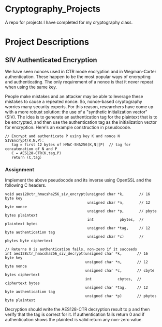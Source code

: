# Cryptography_Projects
A repo for projects I have completed for my cryptography class.

# Project Descriptions
## SIV Authenticated Encryption
We have seen nonces used in CTR mode encryption and in Wegman-Carter authentication. These happen to be the most popular ways of encrypting and authenticating. The only requirement of a nonce is that it never repeat when using the same key. 

People make mistakes and an attacker may be able to leverage these mistakes to cause a repeated nonce. So, nonce-based cryptography worries many security experts. For this reason, researchers have come up with a more robust solution: the use of a "synthetic initialization vector" (SIV). The idea is to generate an authentication tag for the plaintext that is to be encrypted, and then use the authentication tag as the initialization vector for encryption. Here's an example construction in pseudocode.
```
// Encrypt and authenticate P using key K and nonce N
SIVEncrypt(K,N,P):
   tag = first 12 bytes of HMAC-SHA256(K,N||P)  // tag for concatenation of N and P
   C = AES128-CTR(K,tag,P)
   return (C,tag)
```
### Assignment
Implement the above pseudocode and its inverse using OpenSSL and the following C headers.
```
void aes128ctr_hmacsha256_siv_encrypt(unsigned char *k,       // 16 byte key
                                      unsigned char *n,       // 12 byte nonce
                                      unsigned char *p,       // pbyte bytes plaintext
                                      int            pbytes,  // plaintext bytes
                                      unsigned char *tag,     // 12 byte authentication tag
                                      unsigned char *c)       // pbytes byte ciphertext

// Returns 0 is authentication fails, non-zero if it succeeds
int aes128ctr_hmacsha256_siv_decrypt(unsigned char *k,       // 16 byte key
                                     unsigned char *n,       // 12 byte nonce
                                     unsigned char *c,       // cbyte bytes ciphertext
                                     int            cbytes,  // ciphertext bytes
                                     unsigned char *tag,     // 12 byte authentication tag
                                     unsigned char *p)       // pbytes byte plaintext
```                                     
Decryption should write the AES128-CTR decryption result to p and then verify that the tag is correct for it. If authentication fails return 0 and if authentication shows the plaintext is valid return any non-zero value.

